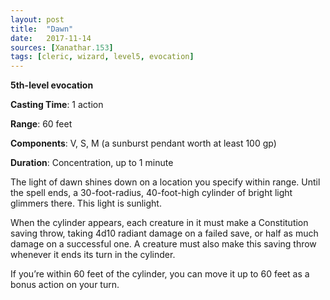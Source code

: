```yaml
---
layout: post
title:  "Dawn"
date:   2017-11-14
sources: [Xanathar.153]
tags: [cleric, wizard, level5, evocation]
---
```


**5th-level evocation**

**Casting Time**: 1 action

**Range**: 60 feet

**Components**: V, S, M (a sunburst pendant worth at least 100 gp)

**Duration**: Concentration, up to 1 minute

The light of dawn shines down on a location you specify within range. Until the spell ends, a 30-foot-radius, 40-foot-high cylinder of bright light glimmers there. This light is sunlight.

When the cylinder appears, each creature in it must make a Constitution saving throw, taking 4d10 radiant damage on a failed save, or half as much damage on a successful one. A creature must also make this saving throw whenever it ends its turn in the cylinder.

If you’re within 60 feet of the cylinder, you can move it up to 60 feet as a bonus action on your turn.
